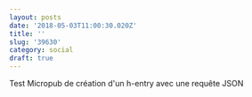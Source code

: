```yaml
---
layout: posts
date: '2018-05-03T11:00:30.020Z'
title: ''
slug: '39630'
category: social
draft: true
---
```

Test Micropub de création d'un h-entry avec une requête JSON
